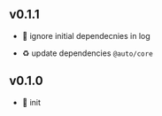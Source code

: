 ## v0.1.1

* 🐞 ignore initial dependecnies in log

* ♻️ update dependencies `@auto/core`

## v0.1.0

* 🐣 init

